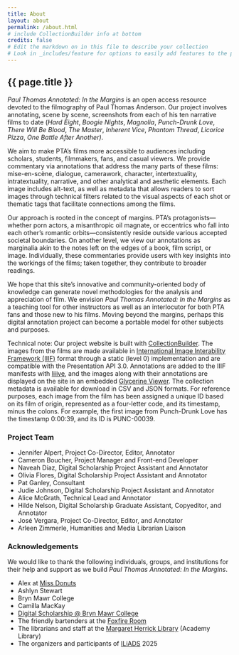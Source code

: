 ```yaml
---
title: About
layout: about
permalink: /about.html
# include CollectionBuilder info at bottom
credits: false
# Edit the markdown on in this file to describe your collection
# Look in _includes/feature for options to easily add features to the page
---
```


<h2 class="pt-2">{{ page.title }}</h2>

*Paul Thomas Annotated: In the Margins* is an open access resource devoted to the filmography of Paul Thomas Anderson. Our project involves annotating, scene by scene, screenshots from each of his ten narrative films to date (*Hard Eight*, *Boogie Nights*, *Magnolia*, *Punch-Drunk Love*, *There Will Be Blood*, *The Master*, *Inherent Vice*, *Phantom Thread*, *Licorice Pizza*, *One Battle After Another)*.

We aim to make PTA’s films more accessible to audiences including scholars, students, filmmakers, fans, and casual viewers. We provide commentary via annotations that address the many parts of these films: mise-en-scène, dialogue, camerawork, character, intertextuality, intratextuality, narrative, and other analytical and aesthetic elements. Each image includes alt-text, as well as metadata that allows readers to sort images through technical filters related to the visual aspects of each shot or thematic tags that facilitate connections among the films.

Our approach is rooted in the concept of margins. PTA’s protagonists—whether porn actors, a misanthropic oil magnate, or eccentrics who fall into each other’s romantic orbits—consistently reside outside various accepted societal boundaries. On another level, we view our annotations as marginalia akin to the notes left on the edges of a book, film script, or image. Individually, these commentaries provide users with key insights into the workings of the films; taken together, they contribute to broader readings.

We hope that this site’s innovative and community-oriented body of knowledge can generate novel methodologies for the analysis and appreciation of film. We envision *Paul Thomas Annotated: In the Margins* as a teaching tool for other instructors as well as an interlocutor for both PTA fans and those new to his films. Moving beyond the margins, perhaps this digital annotation project can become a portable model for other subjects and purposes.

Technical note: Our project website is built with [CollectionBuilder](https://collectionbuilder.github.io/). The images from the films are made available in [International Image Interability Framework (IIIF)](https://iiif.io/) format through a static (level 0) implementation and are compatible with the Presentation API 3.0. Annotations are added to the IIIF manifests with [liiive](https://liiive.now/), and the images along with their annotations are displayed on the site in an embedded [Glycerine Viewer](https://demo.viewer.glycerine.io/). The collection metadata is available for download in CSV and JSON formats. For reference purposes, each image from the film has been assigned a unique ID based on its film of origin, represented as a four-letter code, and its timestamp, minus the colons. For example, the first image from Punch-Drunk Love has the timestamp 0:00:39, and its ID is PUNC-00039.

### Project Team

- Jennifer Alpert, Project Co-Director, Editor, Annotator
- Cameron Boucher, Project Manager and Front-end Developer
-  Naveah Díaz, Digital Scholarship Project Assistant and Annotator
- Olivia Flores, Digital Scholarship Project Assistant and Annotator
- Pat Ganley, Consultant
- Judie Johnson, Digital Scholarship Project Assistant and Annotator
- Alice McGrath, Technical Lead and Annotator
- Hilde Nelson, Digital Scholarship Graduate Assistant, Copyeditor, and Annotator
- José Vergara, Project Co-Director, Editor, and Annotator
- Arleen Zimmerle, Humanities and Media Librarian Liaison

### Acknowledgements

We would like to thank the following individuals, groups, and institutions for their help and support as we build *Paul Thomas Annotated: In the Margins*.
- Alex at [Miss Donuts](https://www.yelp.com/biz/miss-donuts-los-angeles)
- Ashlyn Stewart
- Bryn Mawr College
- Camilla MacKay
- [Digital Scholarship @ Bryn Mawr College](https://digitalscholarship.blogs.brynmawr.edu/)
- The friendly bartenders at the [Foxfire Room](https://www.instagram.com/foxfireroom/?hl=en)
- The librarians and staff at the [Margaret Herrick Library](https://www.oscars.org/library) (Academy Library)
- The organizers and participants of [ILiADS](https://iliads.org/) 2025